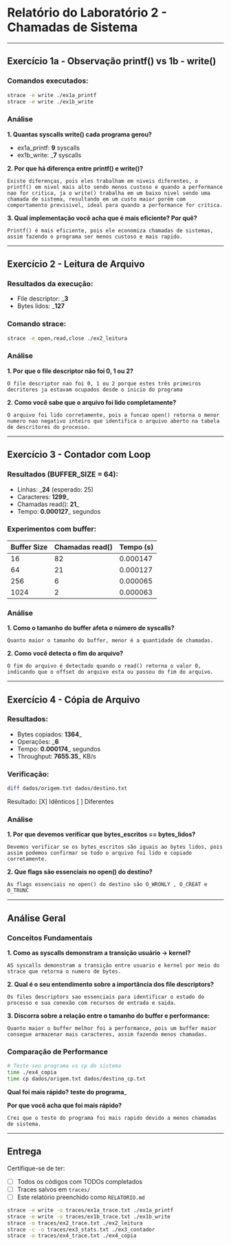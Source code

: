 # Relatório do Laboratório 2 - Chamadas de Sistema

---

## Exercício 1a - Observação printf() vs 1b - write()

### Comandos executados:
```bash
strace -e write ./ex1a_printf
strace -e write ./ex1b_write
```

### Análise

**1. Quantas syscalls write() cada programa gerou?**
- ex1a_printf: __9__ syscalls
- ex1b_write: ___7__ syscalls

**2. Por que há diferença entre printf() e write()?**

```
Existe diferenças, pois eles trabalham em niveis diferentes, o printf() em nivel mais alto sendo menos custoso e quando a performance nao for critica, ja o write() trabalha em um baixo nivel sendo uma chamada de sistema, resultando em um custo maior porém com comportamento previsivel, ideal para quando a performance for critica.
```

**3. Qual implementação você acha que é mais eficiente? Por quê?**

```
Printf() é mais eficiente, pois ele economiza chamadas de sistemas, assim fazendo o programa ser menos custoso e mais rapido.
```

---

## Exercício 2 - Leitura de Arquivo

### Resultados da execução:
- File descriptor: ___3__
- Bytes lidos: ___127__

### Comando strace:
```bash
strace -e open,read,close ./ex2_leitura
```

### Análise

**1. Por que o file descriptor não foi 0, 1 ou 2?**

```
O file descriptor nao foi 0, 1 ou 2 porque estes três primeiros decritores ja estavam ocupados desde o inicio do programa
```

**2. Como você sabe que o arquivo foi lido completamente?**

```
O arquivo foi lido corretamente, pois a funcao open() retorna o menor numero nao negativo inteiro que identifica o arquivo aberto na tabela de descritores do processo.
```

---

## Exercício 3 - Contador com Loop

### Resultados (BUFFER_SIZE = 64):
- Linhas: ___24__ (esperado: 25)
- Caracteres: __1299___
- Chamadas read(): __21___
- Tempo: __0.000127___ segundos

### Experimentos com buffer:

| Buffer Size | Chamadas read() | Tempo (s) |
|-------------|-----------------|-----------|
| 16          |       82        | 0.000147  |
| 64          |       21        | 0.000127  |
| 256         |       6         | 0.000065  |
| 1024        |       2         | 0.000063  |

### Análise

**1. Como o tamanho do buffer afeta o número de syscalls?**

```
Quanto maior o tamanho do buffer, menor é a quantidade de chamadas.
```

**2. Como você detecta o fim do arquivo?**

```
O fim do arquivo é detectado quando o read() retorna o valor 0, indicando que o offset do arquivo esta ou passou do fim do arquivo.
```

---

## Exercício 4 - Cópia de Arquivo

### Resultados:
- Bytes copiados: __1364___
- Operações: ___6__
- Tempo: __0.000174___ segundos
- Throughput: __7655.35___ KB/s

### Verificação:
```bash
diff dados/origem.txt dados/destino.txt
```
Resultado: [X] Idênticos [ ] Diferentes

### Análise

**1. Por que devemos verificar que bytes_escritos == bytes_lidos?**

```
Devemos verificar se os bytes_escritos são iguais ao bytes lidos, pois assim podemos confirmar se todo o arquivo foi lido e copiado corretamente.
```

**2. Que flags são essenciais no open() do destino?**

```
As flags essenciais no open() do destino são O_WRONLY , O_CREAT e O_TRUNC
```

---

## Análise Geral

### Conceitos Fundamentais

**1. Como as syscalls demonstram a transição usuário → kernel?**

```
AS syscalls demonstram a transição entre usuario e kernel por meio do strace que retorna o numero de bytes.
```

**2. Qual é o seu entendimento sobre a importância dos file descriptors?**

```
Os files descriptors sao essenciais para identificar o estado do processo e sua conexão com recursos de entrada e saida.
```

**3. Discorra sobre a relação entre o tamanho do buffer e performance:**

```
Quanto maior o buffer melhor foi a performance, pois um buffer maior consegue armazenar mais caracteres, assim fazendo menos chamadas.
```

### Comparação de Performance

```bash
# Teste seu programa vs cp do sistema
time ./ex4_copia
time cp dados/origem.txt dados/destino_cp.txt
```

**Qual foi mais rápido?** __teste do programa___

**Por que você acha que foi mais rápido?**

```
Crei que o teste do programa foi mais rapido devido a menos chamadas de sistema.
```

---

## Entrega

Certifique-se de ter:
- [ ] Todos os códigos com TODOs completados
- [ ] Traces salvos em `traces/`
- [ ] Este relatório preenchido como `RELATORIO.md`

```bash
strace -e write -o traces/ex1a_trace.txt ./ex1a_printf
strace -e write -o traces/ex1b_trace.txt ./ex1b_write
strace -o traces/ex2_trace.txt ./ex2_leitura
strace -c -o traces/ex3_stats.txt ./ex3_contador
strace -o traces/ex4_trace.txt ./ex4_copia
```